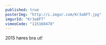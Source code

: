 ```yaml
---
published: true
posterImg: "http://i.imgur.com/Kr3a8FT.jpg"
imgurId: "Kr3a8FT"
vimeoCode: "115168478"
---
```


2015 høres bra ut!